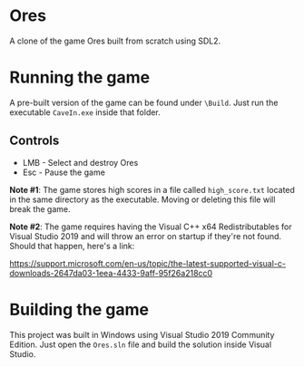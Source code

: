 # Ores
A clone of the game Ores built from scratch using SDL2.

# Running the game
A pre-built version of the game can be found under `\Build`. Just run the executable `CaveIn.exe` inside that folder.

## Controls

- LMB - Select and destroy Ores
- Esc - Pause the game

**Note #1**: The game stores high scores in a file called `high_score.txt` located in the same directory as the executable. Moving or deleting this file will break the game.

**Note #2**: The game requires having the Visual C++ x64 Redistributables for Visual Studio 2019 and will throw an error on startup if they're not found.
Should that happen, here's a link:

https://support.microsoft.com/en-us/topic/the-latest-supported-visual-c-downloads-2647da03-1eea-4433-9aff-95f26a218cc0

# Building the game
This project was built in Windows using Visual Studio 2019 Community Edition. Just open the `Ores.sln` file and build the solution inside Visual Studio.
